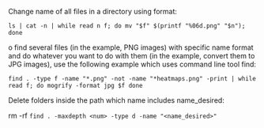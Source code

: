 Change name of all files in a directory using format:

`ls | cat -n | while read n f; do mv "$f" $(printf "%06d.png" "$n"); done`

o find several files (in the example, PNG images) with specific name format and do whatever you want to do with them (in the example, convert them to JPG images), use the following example which uses command line tool find:

`find . -type f -name "*.png" -not -name "*heatmaps.png" -print | while read f; do
  mogrify -format jpg $f
done`

Delete folders inside the path which name includes name_desired:

rm -rf `find . -maxdepth <num> -type d -name "<name_desired>"`
